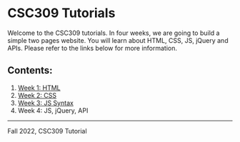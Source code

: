 # CSC309 Tutorials
Welcome to the CSC309 tutorials. In four weeks, we are going to build a simple two pages website. You will learn about HTML, CSS, JS, jQuery and APIs. Please refer to the links below for more information.

## Contents:
1. [Week 1: HTML](/Week1-HTML)
2. [Week 2: CSS](/Week2-CSS)
3. [Week 3: JS Syntax](/Week3-JS)
4. Week 4: JS, jQuery, API

---

Fall 2022, CSC309 Tutorial